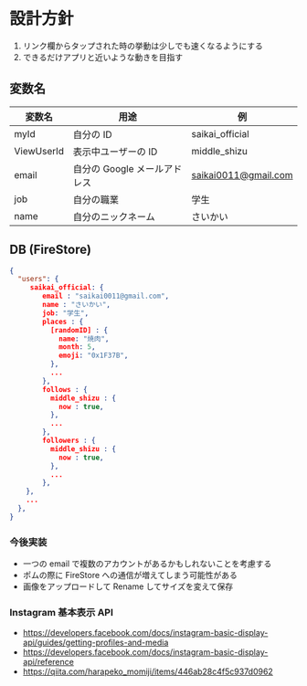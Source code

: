 # 設計方針

1. リンク欄からタップされた時の挙動は少しでも速くなるようにする
2. できるだけアプリと近いような動きを目指す

## 変数名

| 変数名     | 用途                         | 例                   |
| ---------- | ---------------------------- | -------------------- |
| myId       | 自分の ID                    | saikai_official      |
| ViewUserId | 表示中ユーザーの ID          | middle_shizu         |
| email      | 自分の Google メールアドレス | saikai0011@gmail.com |
| job        | 自分の職業                   | 学生                 |
| name       | 自分のニックネーム           | さいかい             |

## DB (FireStore)

```json
{
  "users": {
     saikai_official: {
        email : "saikai0011@gmail.com",
        name : "さいかい",
        job: "学生",
        places : {
          [randomID] : {
            name: "焼肉",
            month: 5,
            emoji: "0x1F37B",
          },
          ...
        },
        follows : {
          middle_shizu : {
            now : true,
          },
          ...
        },
        followers : {
          middle_shizu : {
            now : true,
          },
          ...
        },
    },
    ...
  },
}
```

### 今後実装

- 一つの email で複数のアカウントがあるかもしれないことを考慮する
- ポムの際に FireStore への通信が増えてしまう可能性がある
- 画像をアップロードして Rename してサイズを変えて保存

### Instagram 基本表示 API

- https://developers.facebook.com/docs/instagram-basic-display-api/guides/getting-profiles-and-media
- https://developers.facebook.com/docs/instagram-basic-display-api/reference
- https://qiita.com/harapeko_momiji/items/446ab28c4f5c937d0962
